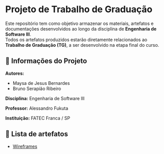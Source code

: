# Projeto de Trabalho de Graduação

Este repositório tem como objetivo armazenar os materiais, artefatos e documentações desenvolvidos ao longo da disciplina de **Engenharia de Software III**.  
Todos os artefatos produzidos estarão diretamente relacionados ao **Trabalho de Graduação (TG)**, a ser desenvolvido na etapa final do curso.

## 📑 Informações do Projeto

**Autores:**
- Maysa de Jesus Bernardes
- Bruno Serapião Ribeiro
  
**Disciplina:** Engenharia de Software III

**Professor:** Alessandro Fukuta

**Instituição:** FATEC Franca / SP

## 📂 Lista de artefatos

- [Wireframes](./artefatos/wireframes/)